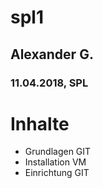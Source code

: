 # spl1
## Alexander G.
### 11.04.2018, SPL

# Inhalte
* Grundlagen GIT
* Installation VM
* Einrichtung GIT
